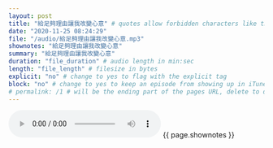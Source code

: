 ```yaml
---
layout: post
title: "給足夠理由讓我改變心意" # quotes allow forbidden characters like the colon
date: "2020-11-25 08:24:29"
file: "/audio/給足夠理由讓我改變心意.mp3"
shownotes: "給足夠理由讓我改變心意"
summary: "給足夠理由讓我改變心意"
duration: "file_duration" # audio length in min:sec
length: "file_length" # filesize in bytes
explicit: "no" # change to yes to flag with the explicit tag
block: "no" # change to yes to keep an episode from showing up in iTunes
# permalink: /1 # will be the ending part of the pages URL, delete to default to the title
---
```


<audio controls>
<source src="{{site.url}}{{site.baseurl}}{{ page.file }}" type="audio/x-mp3">
Your browser does not support the audio element.
</audio>
{{ page.shownotes }}
